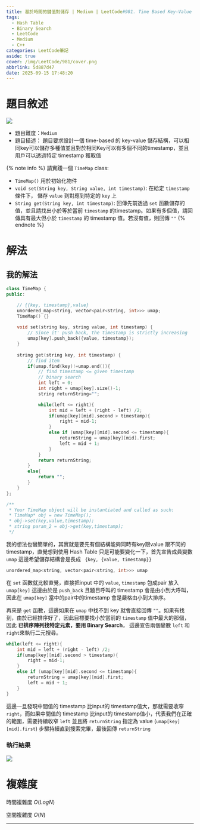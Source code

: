 ```yaml
---
title: 基於時間的鍵值對儲存 | Medium | LeetCode#981. Time Based Key-Value Store
tags:
  - Hash Table
  - Binary Search
  - LeetCode
  - Medium
  - C++
categories: LeetCode筆記
aside: true
cover: /img/LeetCode/981/cover.png
abbrlink: 5d887d47
date: 2025-09-15 17:48:20
---
```


# 題目敘述

![](/img/LeetCode/981/question.png)

- 題目難度：`Medium`
- 題目描述： 題目要求設計一個 time-based 的 key-value 儲存結構，可以相同key可以儲存多種值並且對於相同Key可以有多個不同的timestamp，並且用戶可以透過特定 timestamp 獲取值

{% note info %}
請實踐一個 `TimeMap` class:
- `TimeMap()` 用於初始化物件
- `void set(String key, String value, int timestamp)`: 在給定 `timestamp` 條件下， 儲存 `value` 到對應到特定的 `key` 上
- `String get(String key, int timestamp)`: 回傳先前透過 `set` 函數儲存的值，並且請找出小於等於當前 `timestamp` 的timestamp。如果有多個值，請回傳具有最大但小於 `timestamp` 的 timestamp 值。若沒有值，則回傳 `""` 
{% endnote %}


# 解法


## 我的解法


```c++
class TimeMap {
public:

    // {{key, timestamp},value}
    unordered_map<string, vector<pair<string, int>>> umap;
    TimeMap() {}
    
    void set(string key, string value, int timestamp) {
        // Since it' push back, the timestamp is strictly increasing
        umap[key].push_back({value, timestamp});
    }
    
    string get(string key, int timestamp) {
        // find item
        if(umap.find(key)!=umap.end()){
            // find timestamp <= given timestamp
            // binary search
            int left = 0;
            int right = umap[key].size()-1;
            string returnString="";

            while(left <= right){
                int mid = left + (right - left) /2;
                if(umap[key][mid].second > timestamp){
                    right = mid-1;
                }
                else if (umap[key][mid].second <= timestamp){
                    returnString = umap[key][mid].first;
                    left = mid + 1;
                }
            }
            return returnString;
        }
        else{
            return "";
        }
    }
};

/**
 * Your TimeMap object will be instantiated and called as such:
 * TimeMap* obj = new TimeMap();
 * obj->set(key,value,timestamp);
 * string param_2 = obj->get(key,timestamp);
 */
```

我的想法也蠻簡單的，其實就是要先有個結構能夠同時有key跟value 跟不同的 timestamp，直覺想到使用 Hash Table 只是可能要變化一下，首先宣告成員變數 `umap` 這邊希望儲存結構會是長成 ` {key, {value, timestamp}}`

```c++
unordered_map<string, vector<pair<string, int>>> umap
```

在 `set` 函數就比較直覺，直接把input 中的 `value`, `timestamp` 包成pair 放入 `umap[key]` 這邊由於是 `push_back` 且題目呼叫的 timestamp 會是由小到大呼叫，因此在 `umap[key]` 當中的pair中的timestamp 會是嚴格由小到大排序。

再來是 `get` 函數，這邊如果在 `umap` 中找不到 key 就會直接回傳 `""`。如果有找到，由於已經排序好了，因此目標要找小於當前的 `timestamp` 值中最大的那個，因此 **已排序陣列找特定元素，要用 Binary Search**， 這邊宣告兩個變數 `left` 和 `right`來執行二元搜尋。

```c++
while(left <= right){
    int mid = left + (right - left) /2;
    if(umap[key][mid].second > timestamp){
        right = mid-1;
    }
    else if (umap[key][mid].second <= timestamp){
        returnString = umap[key][mid].first;
        left = mid + 1;
    }
}
```

這邊一旦發現中間值的 timestamp 比input的 timestamp值大，那就需要收窄 `right`，而如果中間值的 timestamp 比input的 timestamp值小，代表我們在正確的範圍，需要持續收窄 `left` 並且將 `returnString` 指定為 value (`umap[key][mid].first`) 步驟持續直到搜索完畢，最後回傳 `returnString`

### 執行結果

![](/img/LeetCode/981/result.png)

# 複雜度

時間複雜度 $O(LogN)$

空間複雜度 $O(N)$

---